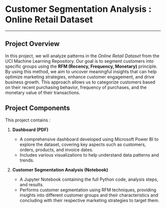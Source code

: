 # **Customer Segmentation Analysis : Online Retail Dataset**

---

## Project Overview

In this project, we will analyze patterns in the *Online Retail Dataset* from the UCI Machine Learning Repository. Our goal is to segment customers into specific groups using the **RFM (Recency, Frequency, Monetary)** principle. By using this method, we aim to uncover meaningful insights that can help optimize marketing strategies, enhance customer engagement, and drive business growth. This approach allows us to categorize customers based on their recent purchasing behavior, frequency of purchases, and the monetary value of their transactions.

## Project Components

This project contains :

1. **Dashboard (PDF)**  
   - A comprehensive dashboard developed using Microsoft Power BI to explore the dataset, covering key aspects such as customers, orders, products, and invoice dates.
   - Includes various visualizations to help understand data patterns and trends.  

2. **Customer Segmentation Analysis (Notebook)**  
   - A Jupyter Notebook containing the full Python code, analysis steps, and results.  
   - Performs customer segmentation using RFM techniques, providing insights into different customer groups and their characteristics and concluding with their respective marketing strategies to target them.
